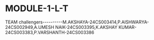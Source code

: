 # MODULE-1-L-T
TEAM challengers----------M.AKSHAYA-24CS003414,P.AISHWARYA-24CS002949,A.UMESH NAIK-24CS003395,K.AKSHAY KUMAR-24CS003383,P.VARSHANTH-24CS003386